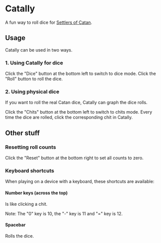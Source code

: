 # Catally

A fun way to roll dice for [Settlers of Catan](http://en.wikipedia.org/wiki/The_Settlers_of_Catan).

## Usage

Catally can be used in two ways.

### 1. Using Catally for dice

Click the "Dice" button at the bottom left to switch to dice mode. Click the "Roll" button to roll the dice.

### 2. Using physical dice

If you want to roll the real Catan dice, Catally can graph the dice rolls.

Click the "Chits" button at the bottom left to switch to chits mode. Every time the dice are rolled, click the corresponding chit in Catally.

## Other stuff

### Resetting roll counts

Click the "Reset" button at the bottom right to set all counts to zero.

### Keyboard shortcuts

When playing on a device with a keyboard, these shortcuts are available:

#### Number keys (across the top)

Is like clicking a chit.

Note: The "0" key is 10, the "-" key is 11 and "=" key is 12.

#### Spacebar

Rolls the dice.